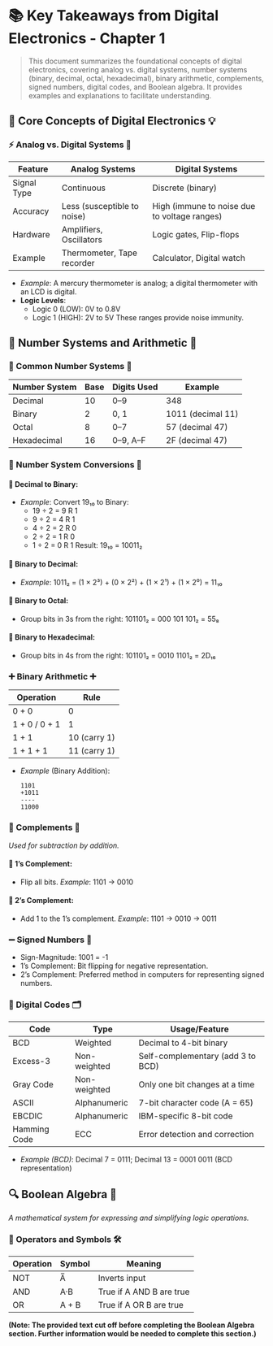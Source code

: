 # 📚 Key Takeaways from Digital Electronics - Chapter 1

> This document summarizes the foundational concepts of digital electronics, covering analog vs. digital systems, number systems (binary, decimal, octal, hexadecimal), binary arithmetic, complements, signed numbers, digital codes, and Boolean algebra.  It provides examples and explanations to facilitate understanding.

## 🧠 Core Concepts of Digital Electronics 💡

### ⚡ Analog vs. Digital Systems 🤔

| Feature        | Analog Systems                       | Digital Systems                        |
|----------------|--------------------------------------|----------------------------------------|
| Signal Type    | Continuous                           | Discrete (binary)                      |
| Accuracy       | Less (susceptible to noise)          | High (immune to noise due to voltage ranges) |
| Hardware       | Amplifiers, Oscillators              | Logic gates, Flip-flops                |
| Example        | Thermometer, Tape recorder           | Calculator, Digital watch              |

*   *Example*: A mercury thermometer is analog; a digital thermometer with an LCD is digital.
*   **Logic Levels**:
    *   Logic 0 (LOW): 0V to 0.8V
    *   Logic 1 (HIGH): 2V to 5V  These ranges provide noise immunity.


## 🔢 Number Systems and Arithmetic 🧮

### 🎯 Common Number Systems 🔢

| Number System | Base | Digits Used      | Example         |
|---------------|------|------------------|------------------|
| Decimal       | 10   | 0–9              | 348              |
| Binary        | 2    | 0, 1             | 1011 (decimal 11) |
| Octal         | 8    | 0–7              | 57 (decimal 47)   |
| Hexadecimal   | 16   | 0–9, A–F         | 2F (decimal 47)     |


### 🔁 Number System Conversions 🔄

#### 🔸 Decimal to Binary:

*   *Example*: Convert 19₁₀ to Binary:
    *   19 ÷ 2 = 9 R 1
    *   9 ÷ 2 = 4 R 1
    *   4 ÷ 2 = 2 R 0
    *   2 ÷ 2 = 1 R 0
    *   1 ÷ 2 = 0 R 1  Result: 19₁₀ = 10011₂

#### 🔸 Binary to Decimal:

*   *Example*: 1011₂ = (1 × 2³) + (0 × 2²) + (1 × 2¹) + (1 × 2⁰) = 11₁₀

#### 🔸 Binary to Octal:

*   Group bits in 3s from the right: 101101₂ = 000 101 101₂ = 55₈

#### 🔸 Binary to Hexadecimal:

*   Group bits in 4s from the right: 101101₂ = 0010 1101₂ = 2D₁₆


### ➕ Binary Arithmetic ➕

| Operation     | Rule                             |
|---------------|----------------------------------|
| 0 + 0         | 0                                |
| 1 + 0 / 0 + 1 | 1                                |
| 1 + 1         | 10 (carry 1)                     |
| 1 + 1 + 1     | 11 (carry 1)                     |

*   *Example* (Binary Addition):
    ```
    1101
    +1011
    ----
    11000
    ```

### 🧮 Complements 🔄

*Used for subtraction by addition.*

#### 🔹 1’s Complement:

*   Flip all bits. *Example*: 1101 → 0010

#### 🔹 2’s Complement:

*   Add 1 to the 1’s complement. *Example*: 1101 → 0010 → 0011


### ➖ Signed Numbers 🫄

*   Sign-Magnitude:  1001 = -1
*   1’s Complement: Bit flipping for negative representation.
*   2’s Complement: Preferred method in computers for representing signed numbers.


### 🧾 Digital Codes 🗂️

| Code         | Type         | Usage/Feature                        |
|--------------|--------------|--------------------------------------|
| BCD          | Weighted     | Decimal to 4-bit binary              |
| Excess-3     | Non-weighted | Self-complementary (add 3 to BCD)    |
| Gray Code    | Non-weighted | Only one bit changes at a time      |
| ASCII        | Alphanumeric | 7-bit character code (A = 65)        |
| EBCDIC       | Alphanumeric | IBM-specific 8-bit code              |
| Hamming Code | ECC          | Error detection and correction       |

*   *Example (BCD)*: Decimal 7 = 0111; Decimal 13 = 0001 0011 (BCD representation)


## 🔍 Boolean Algebra 🧮

*A mathematical system for expressing and simplifying logic operations.*

### 🔧 Operators and Symbols 🛠️

| Operation | Symbol | Meaning                     |
|----------|--------|-----------------------------|
| NOT      | A̅      | Inverts input                |
| AND      | A·B     | True if A AND B are true     |
| OR       | A + B   | True if A OR B are true    |

**(Note:  The provided text cut off before completing the Boolean Algebra section.  Further information would be needed to complete this section.)**
